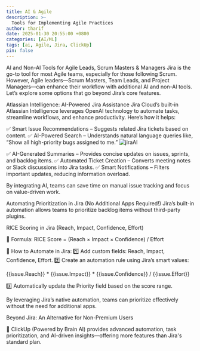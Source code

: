```yaml
---
title: AI & Agile
description: >-
  Tools for Implementing Agile Practices
author: tharif
date: 2025-01-30 20:55:00 +0800
categories: [AI/ML]
tags: [ai, Agile, Jira, ClickUp]
pin: false
---
```


AI and Non-AI Tools for Agile Leads, Scrum Masters & Managers
Jira is the go-to tool for most Agile teams, especially for those following Scrum. However, Agile leaders—Scrum Masters, Team Leads, and Project Managers—can enhance their workflow with additional AI and non-AI tools. Let’s explore some options that go beyond Jira’s core features.

Atlassian Intelligence: AI-Powered Jira Assistance
Jira Cloud’s built-in Atlassian Intelligence leverages OpenAI technology to automate tasks, streamline workflows, and enhance productivity. Here’s how it helps:

✅ Smart Issue Recommendations – Suggests related Jira tickets based on content.
✅ AI-Powered Search – Understands natural language queries like, “Show all high-priority bugs assigned to me.”
![jiraAI](https://github.com/user-attachments/assets/f9d06ebd-e351-4222-ac19-9ab586ac340c)

✅ AI-Generated Summaries – Provides concise updates on issues, sprints, and backlog items.
✅ Automated Ticket Creation – Converts meeting notes or Slack discussions into Jira tasks.
✅ Smart Notifications – Filters important updates, reducing information overload.

By integrating AI, teams can save time on manual issue tracking and focus on value-driven work.

Automating Prioritization in Jira (No Additional Apps Required!)
Jira’s built-in automation allows teams to prioritize backlog items without third-party plugins.

RICE Scoring in Jira (Reach, Impact, Confidence, Effort)

📌 Formula:
RICE Score = (Reach × Impact × Confidence) / Effort

🔧 How to Automate in Jira:
1️⃣ Add custom fields: Reach, Impact, Confidence, Effort.
2️⃣ Create an automation rule using Jira’s smart values:


{{issue.Reach}} * {{issue.Impact}} * {{issue.Confidence}} / {{issue.Effort}}

3️⃣ Automatically update the Priority field based on the score range.

By leveraging Jira’s native automation, 
teams can prioritize effectively without the need for additional apps.

Beyond Jira: An Alternative for Non-Premium Users


🔹 ClickUp (Powered by Brain AI) provides advanced automation, task prioritization, and AI-driven insights—offering more features than Jira's standard plan.
